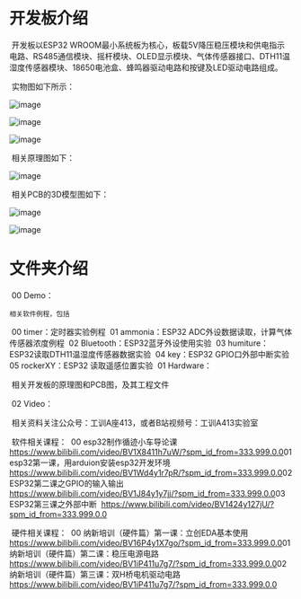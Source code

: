 # 开发板介绍

​	开发板以ESP32 WROOM最小系统板为核心，板载5V降压稳压模块和供电指示电路、RS485通信模块、摇杆模块、OLED显示模块、气体传感器接口、DTH11温湿度传感器模块、18650电池盒、蜂鸣器驱动电路和按键及LED驱动电路组成。

​	实物图如下所示：

![image](https://github.com/leezisheng/ESP32-EDU-BOARD-V0.1/blob/master/Pic/0.jpg)

![image](https://github.com/leezisheng/ESP32-EDU-BOARD-V0.1/blob/master/Pic/1.jpg)

![image](https://github.com/leezisheng/ESP32-EDU-BOARD-V0.1/blob/master/Pic/2.jpg)

​	相关原理图如下：

![image](https://github.com/leezisheng/ESP32-EDU-BOARD-V0.1/blob/master/Pic/schematic.png)

​	相关PCB的3D模型图如下：

![image](https://github.com/leezisheng/ESP32-EDU-BOARD-V0.1/blob/master/Pic/3.png)

![image](https://github.com/leezisheng/ESP32-EDU-BOARD-V0.1/blob/master/Pic/4.png)

# 文件夹介绍

​	00 Demo：

  	相关软件例程，包括
​		00 timer：定时器实验例程
​		01 ammonia：ESP32 ADC外设数据读取，计算气体传感器浓度例程
​		02 Bluetooth：ESP32蓝牙外设使用实验
​		03 humiture：ESP32读取DTH11温湿度传感器数据实验
​		04 key：ESP32 GPIO口外部中断实验
​		05 rockerXY：ESP32 读取遥感位置实验
​	01 Hardware：

​		相关开发板的原理图和PCB图，及其工程文件

​	02 Video：

​		相关资料关注公众号：工训A座413，或者B站视频号：工训A413实验室

​		软件相关课程：
​			00 esp32制作循迹小车导论课
​			https://www.bilibili.com/video/BV1X8411h7uW/?spm_id_from=333.999.0.0
​			01 esp32第一课，用arduion安装esp32开发环境
​			https://www.bilibili.com/video/BV1Wd4y1r7pR/?spm_id_from=333.999.0.0
​			02 ESP32第二课之GPIO的输入输出
​			https://www.bilibili.com/video/BV1J84y1y7jj/?spm_id_from=333.999.0.0
​			03 ESP32第三课之外部中断
​			https://www.bilibili.com/video/BV1424y127jU/?spm_id_from=333.999.0.0

​		硬件相关课程：
​			00 纳新培训（硬件篇）第一课：立创EDA基本使用
​			https://www.bilibili.com/video/BV16P4y1X7go/?spm_id_from=333.999.0.0
​			01 纳新培训（硬件篇）第二课：稳压电源电路
​			https://www.bilibili.com/video/BV1iP411u7g7/?spm_id_from=333.999.0.0
​			02  纳新培训（硬件篇）第三课：双H桥电机驱动电路
​			https://www.bilibili.com/video/BV1iP411u7g7/?spm_id_from=333.999.0.0
